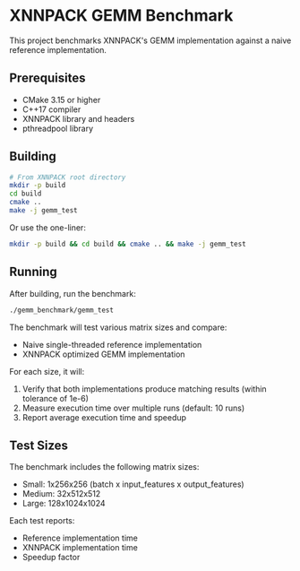 # XNNPACK GEMM Benchmark

This project benchmarks XNNPACK's GEMM implementation against a naive reference implementation.

## Prerequisites

- CMake 3.15 or higher
- C++17 compiler
- XNNPACK library and headers
- pthreadpool library

## Building

```bash
# From XNNPACK root directory
mkdir -p build
cd build
cmake ..
make -j gemm_test

```

Or use the one-liner:
```bash
mkdir -p build && cd build && cmake .. && make -j gemm_test
```

## Running

After building, run the benchmark:

```bash
./gemm_benchmark/gemm_test
```

The benchmark will test various matrix sizes and compare:
- Naive single-threaded reference implementation
- XNNPACK optimized GEMM implementation

For each size, it will:
1. Verify that both implementations produce matching results (within tolerance of 1e-6)
2. Measure execution time over multiple runs (default: 10 runs)
3. Report average execution time and speedup

## Test Sizes

The benchmark includes the following matrix sizes:
- Small: 1x256x256 (batch x input_features x output_features)
- Medium: 32x512x512
- Large: 128x1024x1024

Each test reports:
- Reference implementation time
- XNNPACK implementation time
- Speedup factor
